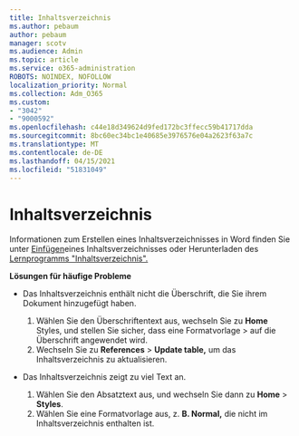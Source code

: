 ```yaml
---
title: Inhaltsverzeichnis
ms.author: pebaum
author: pebaum
manager: scotv
ms.audience: Admin
ms.topic: article
ms.service: o365-administration
ROBOTS: NOINDEX, NOFOLLOW
localization_priority: Normal
ms.collection: Adm_O365
ms.custom:
- "3042"
- "9000592"
ms.openlocfilehash: c44e18d349624d9fed172bc3ffecc59b41717dda
ms.sourcegitcommit: 8bc60ec34bc1e40685e3976576e04a2623f63a7c
ms.translationtype: MT
ms.contentlocale: de-DE
ms.lasthandoff: 04/15/2021
ms.locfileid: "51831049"
---
```

# <a name="table-of-contents"></a>Inhaltsverzeichnis

Informationen zum Erstellen eines Inhaltsverzeichnisses in Word finden Sie unter [Einfügen](https://support.office.com/article/882e8564-0edb-435e-84b5-1d8552ccf0c0)eines Inhaltsverzeichnisses oder Herunterladen des [Lernprogramms "Inhaltsverzeichnis".](https://go.microsoft.com/fwlink/?linkid=2065106)

**Lösungen für häufige Probleme**

- Das Inhaltsverzeichnis enthält nicht die Überschrift, die Sie ihrem Dokument hinzugefügt haben.
  1. Wählen Sie den Überschriftentext aus, wechseln Sie zu **Home** Styles, und stellen Sie sicher, dass eine Formatvorlage  >  auf die Überschrift angewendet wird.
  2. Wechseln Sie zu **References**  >  **Update table,** um das Inhaltsverzeichnis zu aktualisieren.

- Das Inhaltsverzeichnis zeigt zu viel Text an. 
  1. Wählen Sie den Absatztext aus, und wechseln Sie dann zu **Home**  >  **Styles**.
  2. Wählen Sie eine Formatvorlage aus, z. **B. Normal,** die nicht im Inhaltsverzeichnis enthalten ist.